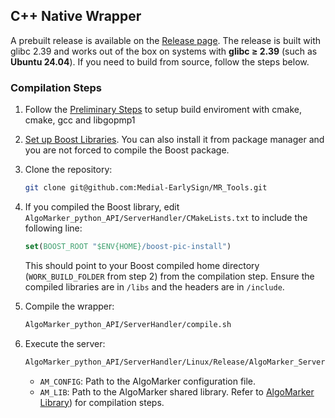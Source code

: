 ## C++ Native Wrapper

A prebuilt release is available on the [Release page](https://github.com/Medial-EarlySign/MR_LIBS/releases/tag/V1.0). The release is built with glibc 2.39 and works out of the box on systems with **glibc ≥ 2.39** (such as **Ubuntu 24.04**). If you need to build from source, follow the steps below.

### Compilation Steps

1. Follow the [Preliminary Steps](../index.md#prerequisites) to setup build enviroment with cmake, cmake, gcc and libgopmp1
2. [Set up Boost Libraries](../index.md#3-install-boost-libraries-ubuntu). You can also install it from package manager and you are not forced to compile the Boost package.
3. Clone the repository:
   ```bash
   git clone git@github.com:Medial-EarlySign/MR_Tools.git
   ```
4. If you compiled the Boost library, edit `AlgoMarker_python_API/ServerHandler/CMakeLists.txt` to include the following line:
   ```cmake
   set(BOOST_ROOT "$ENV{HOME}/boost-pic-install")
   ```
   This should point to your Boost compiled home directory (`WORK_BUILD_FOLDER` from step 2) from the compilation step. Ensure the compiled libraries are in `/libs` and the headers are in `/include`.
5. Compile the wrapper:
   ```bash
   AlgoMarker_python_API/ServerHandler/compile.sh
   ```
6. Execute the server:
   ```bash
   AlgoMarker_python_API/ServerHandler/Linux/Release/AlgoMarker_Server --algomarker_path $AM_CONFIG --library_path $AM_LIB --port 1234
   ```

    * `AM_CONFIG`: Path to the AlgoMarker configuration file.
   * `AM_LIB`: Path to the AlgoMarker shared library. 
      Refer to [AlgoMarker Library](../AlgoMarker_Library.md)) for compilation steps.